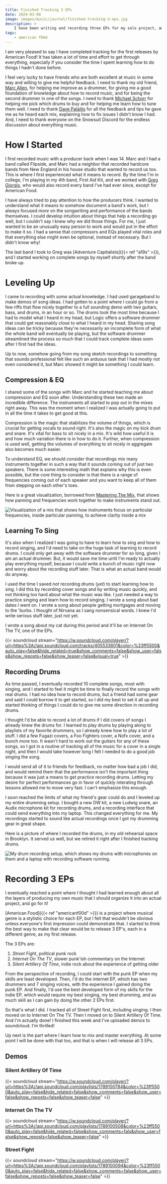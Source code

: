 ```yaml
---
title: Finished Tracking 3 EPs
date: 2024-03-08
image: images/music/journal/finished-tracking-3-eps.jpg
description: >
    I have been writing and recording three EPs for my solo project, american f00d, and I'm thrilled to report I have finished tracking everything.
tags:
    - american f00d
---
```


I am very pleased to say I have completed tracking for the first releases by American Food! It has taken a lot of time and effort to get through everything, especially if you consider the time I spent learning how to do things I hadn't done before.

I feel very lucky to have friends who are both excellent at music in some way and willing to give me helpful feedback. I need to thank my old friend, [Marc Allen](https://www.marcallen.design/), for helping me improve as a drummer, for giving me a good foundation of knowledge about how to record music, and for being the second drummer in one of the songs. I need to thank [Michael Schorr](https://en.wikipedia.org/wiki/Michael_Schorr) for helping me pick which drums to buy and for helping me learn how to tune them well. I need to thank [Dave Palaitis](https://www.youtube.com/watch?v=0axYTf7yyt4) for all the feedback and tips he gave me as he heard each mix, explaining how to fix issues I didn't know I had. And, I need to thank everyone on the Snowsuit Discord for the endless discussion about everything music.


# How I Started

I first recorded music with a producer back when I was 14. Marc and I had a band called Flipside, and Marc had a neighbor that recorded hardcore bands from New England in his house studio that wanted to record us too. This is where I first experienced what it means to record. By the time I'm in college, I'm playing in my 4th band, First Aid Kit, and we worked with [Greg Giorgio](https://www.discogs.com/artist/493045-Greg-Giorgio), who would also record every band I've had ever since, except for American Food.

I have always tried to pay attention to how the producers think. I wanted to understand what it means to somehow document a band's work, but I always focused _more_ on the songwriting and performance of the bands themselves. I could develop intuition about things that help a recording go well, but I couldn't say I knew why we did those things. For me, I just wanted to be an unusually easy person to work and would put in the effort to make it so. I had a sense that compressors and EQs played vital roles and that everything else might even be optional, instead of necessary. But I didn't know why!

The last band I took to Greg was [Adventure Capitalists]({{< ref "a19s" >}}), and I started working on complete songs by myself shortly after the band broke up.


# Leveling Up

I came to recording with _some_ actual knowledge. I had used garageband to make demos of song ideas. I had gotten to a point where I could go from a few riffs that flow nicely together to a full sounding demo with two guitars, bass, and drums, in an hour or so. The drums took the most time because I had to model what I heard in my head, but Logic offers a software drummer that could get reasonably close to what I heard in my head. Sharing song ideas can be tricky because they're necessarily an incomplete form of what the whole band will eventually be playing, but the software drummer streamlined the process so much that I could track complete ideas soon after I first had the ideas.

Up to now, somehow going from my song sketch recordings to something that sounds professional felt like such an arduous task that I had mostly not even considered it, but Marc showed it might be something I could learn.


## Compression & EQ

I shared some of the songs with Marc and he started teaching me about compression and EQ soon after. Understanding these two made an incredible difference. The instruments all started to pop out in the mixes right away. This was the moment when I realized I was actually going to put in all the time it takes to get good at this.

Compression is the magic that stabilizes the volume of things, which is crucial for getting vocals to sound right. It's also the magic on my kick drum and snare. It's vital for bass to sit nicely in a mix. It's wild how useful it is and how much variation there is in how to do it. Further, when compression is used well, getting the volumes of everything to sit nicely in aggregate also becomes much easier.

To understand EQ, we should consider that recordings mix many instruments together in such a way that it sounds coming out of just two speakers. There is some interesting math that explains why this is even possible, but the core thing to consider is that there is a range of frequencies coming out of each speaker and you want to keep all of them from stepping on each other's toes.

Here is a great visualization, borrowed from [Mastering The Mix](https://www.masteringthemix.com/blogs/learn/decoding-the-mix-3-superstar-dj), that shows how panning and frequencies work together to make instruments stand out.

![Visualization of a mix that shows how instruments focus on particular frequencies, inside particular panning, to achieve clarity inside a mix](mixing-panning-freq.png)


## Learning To Sing

It's also when I realized I was going to have to learn how to sing and how to record singing, and I'd need to take on the huge task of learning to record drums. I could only get away with the software drummer for so long, given I am an actual drummer. But, it would save me time until I'm ready to actually play everything myself, because I could write a bunch of music right now and worry about the recording stuff later. That is what an actual band would do anyway.

I used the time I saved _not_ recording drums (_yet_) to start learning how to sing. I did this by recording cover songs and by writing music quickly, and not thinking too hard about what the music was like. I just needed a way to practice singing and learn how to record singing. I wrote a song about bad dates I went on. I wrote a song about people getting mortgages and moving to the 'burbs. I thought of Nirvana as I sang nonsensical words. I knew I'd write serious stuff later, just not yet.

I wrote a song about my cat during this period and it'll be on Internet On The TV, one of the EPs.

{{< soundcloud stream="https://w.soundcloud.com/player/?url=https%3A//api.soundcloud.com/tracks/405533601&color=%23ff5500&auto_play=false&hide_related=true&show_comments=false&show_user=false&show_reposts=false&show_teaser=false&visual=true" >}}


## Recording Drums

As time passed, I eventually recorded 10 complete songs, most with singing, and I started to feel it might be time to finally record the songs with real drums. I had no idea how to record drums, but a friend had some gear and said I could borrow it to get started, so I did my best to set it all up and started thinking of things I could do to give me some direction in recording drums.

I thought I'd be able to record a lot of drums if I did covers of songs I already knew the drums for. I learned to play drums by playing along to playlists of my favorite drummers, so I already knew how to play a lot of stuff. I did a few Fugazi covers, a Foo Fighters cover, a Nofx cover, and a bunch more too. It wasn't hard to work out the guitars for any of these songs, so I got in a routine of tracking all of the music for a cover in a single night, and then I would take however long I felt I needed to do a good job singing the song.

I would send all of it to friends for feedback, no matter how bad a job I did, and would remind them that the performance isn't the important thing because it was just a means to get practice recording drums. Letting my desire for perfect performances go in favor of quickly interating through lessons allowed me to move very fast. I can't emphasize this enough.

I soon reached the limits of what my friend's gear could do and I leveled up my entire drumming setup. I bought a new DW kit, a new Ludwig snare, an Audix microphone kit for recording drums, and a recording interface that could send everything into my laptop. This changed everything for me. My recordings started to sound like actual recordings once I got my drumming gear in great shape.

Here is a picture of where I recorded the drums, in my old rehearsal space in Brooklyn. It served us well, but we retired it right after I finished tracking drums.

![My drum recording setup, which shows my drums with microphones on them and a laptop with recording software running.](recording-drums.jpg)


# Recording 3 EPs

I eventually reached a point where I thought I had learned enough about all the layers of producing my own music that I should organize it into an actual project, and go for it!

[American Food]({{< ref "americanf00d" >}}) is a project where musical genre is a stylistic choice for each EP, but I felt that wouldn't be obvious unless everyone's first impression could demonstrate that. I started to think the best way to make that clear would be to release 3 EP's, each in a different genre, as my first release.

The 3 EPs are:
1. _Street Fight_, political punk rock
2. _Internet On The TV_, slower punk'ish commentary on the Internet
3. _Silent Artillery Of Time_, indie rock about the experience of getting older

From the perspective of recording, I could start with the punk EP when my skills are least developed. Then, I'd do the internet EP, which has two drummers and 7 singing voices, with the experience I gained doing the punk EP. And finally, I'd use the best developed form of my skills for the indie EP, which would require my best singing, my best drumming, and as much skill as I can gain by doing the other 2 EPs first.

So that's what I did. I tracked all of Street Fight first, including singing. I then moved on to Internet On The TV. Then I moved on to Silent Artillery Of Time. And I'm actually done! I finished this week and I've uploaded demos to soundcloud. I'm thrilled!

Up next is the part where I learn how to mix and master everything. At some point I will be done with that too, and that is when I will release all 3 EPs. 


## Demos

### Silent Artillery Of Time

{{< soundcloud stream="https://w.soundcloud.com/player/?url=https%3A//api.soundcloud.com/playlists/1789100784&color=%23ff5500&auto_play=false&hide_related=false&show_comments=false&show_user=false&show_reposts=false&show_teaser=false" >}}


### Internet On The TV

{{< soundcloud stream="https://w.soundcloud.com/player/?url=https%3A//api.soundcloud.com/playlists/1789100508&color=%23ff5500&auto_play=false&hide_related=false&show_comments=fals&show_user=false&show_reposts=false&show_teaser=false" >}}


### Street Fight

{{< soundcloud stream="https://w.soundcloud.com/player/?url=https%3A//api.soundcloud.com/playlists/1789100094&color=%23ff5500&auto_play=false&hide_related=false&show_comments=false&show_user=false&show_reposts=false&show_teaser=false" >}}

